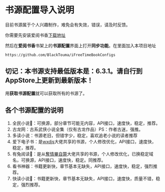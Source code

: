 ﻿# 书源配置导入说明

目前书源属于个人兴趣制作，难免会有失效，错误，请及时反馈。


你需要先安装爱阅书香[下载地址](https://itunes.apple.com/cn/app/e7-88-b1-e9-98-85-e4-b9-a6-e9-a6-99/id1137819437?mt=8)

然后在**爱阅书香**书架上的**书源配置**界面上打开**同步功能**。在里面加入本项目地址

```
https://github.com/BlackTouma/iFreeTimeBookConfigs
```

## 切记：本书源支持最低版本是：6.3.1。请自行到AppStore上更新到最新版本！

用**获取书源配置**就可以获取所有的书源了。

## 各个书源配置的说明
1. 全民小说📖：可换源，部分章节可能无内容，API接口，速度快，稳定，推荐。
2. 古龙网：古系武侠小说全集（仅有古龙作品）PS：作者古迷，强推。
3. 多读小说：书源老旧，但错字少，稳定，喜欢追老小说的读者推荐
4. 爱下电子书：是[wxdjs](https://github.com/wxdjs/iFreeTimebookConfigs)大佬共享的书源，个人修改优化，API接口，速度快，稳定，推荐。
5. 有兔阅读📖：是从[奪情畢自斃](https://y154541000.github.io/BookConfig/)大佬共享的书源，个人修改优化，已换稳定域名，可换源，API接口，速度快，稳定。同推荐。
6. 看书神器：书籍更新快，章节基本无缺失，API接口，速度快，稳定，强烈推荐。
7. 快读小说📖：书籍更新快，章节基本无缺失，API接口，速度快，质量不错，稳定，强烈推荐。



